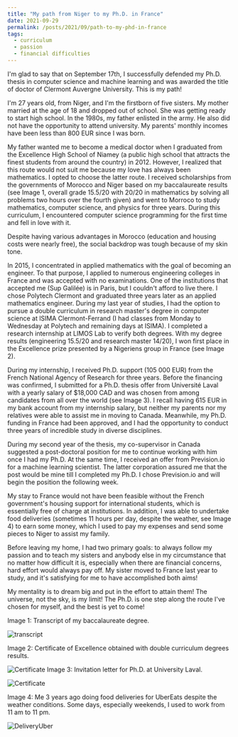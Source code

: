 ```yaml
---
title: "My path from Niger to my Ph.D. in France"
date: 2021-09-29
permalink: /posts/2021/09/path-to-my-phd-in-france
tags:
  - curriculum
  - passion
  - financial difficulties
---
```


I'm glad to say that on September 17th, I successfully defended my Ph.D. thesis in computer science and machine learning and was awarded the title of doctor of Clermont Auvergne University. This is my path!

I'm 27 years old, from Niger, and I'm the firstborn of five sisters. My mother married at the age of 18 and dropped out of school. She was getting ready to start high school. In the 1980s, my father enlisted in the army. He also did not have the opportunity to attend university. My parents' monthly incomes have been less than 800 EUR since I was born.

My father wanted me to become a medical doctor when I graduated from the Excellence High School of Niamey (a public high school that attracts the finest students from around the country) in 2012. However, I realized that this route would not suit me because my love has always been mathematics. I opted to choose the latter route. I received scholarships from the governments of Morocco and Niger based on my baccalaureate results (see Image 1, overall grade 15.5/20 with 20/20 in mathematics by solving all problems two hours over the fourth given) and went to Morroco to study mathematics, computer science, and physics for three years. During this curriculum, I encountered computer science programming for the first time and fell in love with it.

Despite having various advantages in Morocco (education and housing costs were nearly free), the social backdrop was tough because of my skin tone.

In 2015, I concentrated in applied mathematics with the goal of becoming an engineer. To that purpose, I applied to numerous engineering colleges in France and was accepted with no examinations. One of the institutions that accepted me (Sup Galilée) is in Paris, but I couldn't afford to live there. I chose Polytech Clermont and graduated three years later as an applied mathematics engineer. During my last year of studies, I had the option to pursue a double curriculum in research master's degree in computer science at lSIMA Clermont-Ferrand (I had classes from Monday to Wednesday at Polytech and remaining days at ISIMA). I completed a research internship at LIMOS Lab to verify both degrees. With my degree results (engineering 15.5/20 and research master 14/20), I won first place in the Excellence prize presented by a Nigeriens group in France (see Image 2).

During my internship, I received Ph.D. support (105 000 EUR) from the French National Agency of Research for three years. Before the financing was confirmed, I submitted for a Ph.D. thesis offer from Université Laval with a yearly salary of $18,000 CAD and was chosen from among candidates from all over the world (see Image 3). I recall having 615 EUR in my bank account from my internship salary, but neither my parents nor my relatives were able to assist me in moving to Canada. Meanwhile, my Ph.D. funding in France had been approved, and I had the opportunity to conduct three years of incredible study in diverse disciplines.

During my second year of the thesis, my co-supervisor in Canada suggested a post-doctoral position for me to continue working with him once I had my Ph.D. At the same time, I received an offer from Prevision.io for a machine learning scientist. The latter corporation assured me that the post would be mine till I completed my Ph.D. I chose Prevision.io and will begin the position the following week.

My stay to France would not have been feasible without the French government's housing support for international students, which is essentially free of charge at institutions. In addition, I was able to undertake food deliveries (sometimes 11 hours per day, despite the weather, see Image 4) to earn some money, which I used to pay my expenses and send some pieces to Niger to assist my family.

Before leaving my home, I had two primary goals: to always follow my passion and to teach my sisters and anybody else in my circumstance that no matter how difficult it is, especially when there are financial concerns, hard effort would always pay off. My sister moved to France last year to study, and it's satisfying for me to have accomplished both aims!

My mentality is to dream big and put in the effort to attain them! The universe, not the sky, is my limit! The Ph.D. is one step along the route I've chosen for myself, and the best is yet to come!

Image 1: Transcript of my baccalaureate degree.

![transcript](/images/path-to-france/bac.png)

Image 2: Certificate of Excellence obtained with double curriculum degrees results.

![Certificate](/images/path-to-france/renif.jpeg)
Image 3: Invitation letter for Ph.D. at University Laval.

![Certificate](/images/path-to-france/laval.jpeg)

Image 4: Me 3 years ago doing food deliveries for UberEats despite the weather conditions. Some days, especially weekends, I used to work from 11 am to 11 pm.

![DeliveryUber](/images/path-to-france/delivery-uber.jpeg)
